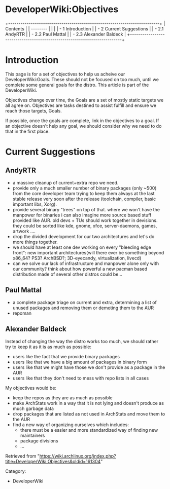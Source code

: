 DeveloperWiki:Objectives
========================

+--------------------------------------------------------------------------+
| Contents                                                                 |
| --------                                                                 |
|                                                                          |
| -   1 Introduction                                                       |
| -   2 Current Suggestions                                                |
|     -   2.1 AndyRTR                                                      |
|     -   2.2 Paul Mattal                                                  |
|     -   2.3 Alexander Baldeck                                            |
+--------------------------------------------------------------------------+

Introduction
============

This page is for a set of objectives to help us acheive our
DeveloperWiki:Goals. These should not be focused on too much, until we
complete some general goals for the distro. This article is part of the
DeveloperWiki.

Objectives change over time, the Goals are a set of mostly static
targets we all agree on. Objectives are tasks destined to assist fulfill
and ensure we reach those targets, Goals.

If possible, once the goals are complete, link in the objectives to a
goal. If an objective doesn't help any goal, we should consider why we
need to do that in the first place.

Current Suggestions
===================

AndyRTR
-------

-   a massive cleanup of current+extra repo we need.
-   provide only a much smaller number of binary packages (only ~500)
    from the core developer team trying to keep them always at the last
    stable release very soon after the release (toolchain, compiler,
    basic important libs, Xorg).
-   provide several binary "trees" on top of that. where we won't have
    the manpower for binaries i can also imagine more source based stuff
    provided like AUR. old devs + TUs should work together in devisions.
    they could be sorted like kde, gnome, xfce, server-daemons, games,
    artwork ....
-   drop the divided development for our two architectures and let's do
    more things together.
-   we should have at least one dev working on every "bleeding edge
    front": new important architectures(will there ever be something
    beyond x86_64? PS3? ArchBSD?; 3D-eyecandy, virtualization, livecd)
-   can we solve our lack of infrastructure and manpower alone only with
    our community? think about how powerful a new pacman based
    distribution made of several other distros could be...

Paul Mattal
-----------

-   a complete package triage on current and extra, determining a list
    of unused packages and removing them or demoting them to the AUR
-   repoman

Alexander Baldeck
-----------------

Instead of changing the way the distro works too much, we should rather
try to keep it as it is as much as possible:

-   users like the fact that we provide binary packages
-   users like that we have a big amount of packages in binary form
-   users like that we might have those we don't provide as a package in
    the AUR
-   users like that they don't need to mess with repo lists in all cases

My objectives would be:

-   keep the repos as they are as much as possible
-   make ArchStats work in a way that it is not lying and doesn't
    produce as much garbage data
-   drop packages that are listed as not used in ArchStats and move them
    to the AUR
-   find a new way of organizing ourselves which includes:
    -   there must be a easier and more standardized way of finding new
        maintainers
    -   package divisions
    -   ...

Retrieved from
"https://wiki.archlinux.org/index.php?title=DeveloperWiki:Objectives&oldid=161304"

Category:

-   DeveloperWiki
